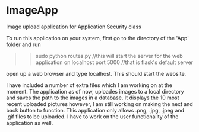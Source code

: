 # ImageApp
Image upload application for Application Security class

To run this application on your system, first go to the directory of the 'App' folder and
run
>>sudo python routes.py		//this will start the server for the web application on localhost port 5000
				//that is flask's default server

open up a web browser and type localhost. This should start the website.

I have included a number of extra files which I am working on at the moment. The application as of now, uploades images to 
a local directory and saves the path to the images in a database. It displays the 10 most recent uploaded pictures however,
I am still working on making the next and back button to function. This application only allows .png, .jpg, .jpeg and .gif 
files to be uploaded. I have to work on the user functionality of the application as well.
